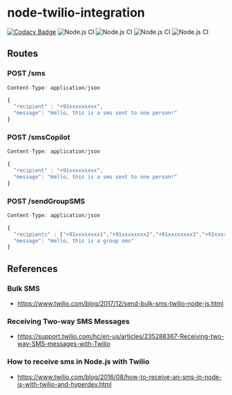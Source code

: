 
# node-twilio-integration

[![Codacy Badge](https://api.codacy.com/project/badge/Grade/56b0d6e266064776a6e4482c43185a59)](https://app.codacy.com/manual/naivedeveloper95/node-twilio-integration?utm_source=github.com&utm_medium=referral&utm_content=naivedeveloper95/node-twilio-integration&utm_campaign=Badge_Grade_Dashboard)
![Node.js CI](https://github.com/naivedeveloper95/node-twilio-integration/workflows/Node.js%20CI/badge.svg)
![Node.js CI](https://github.com/naivedeveloper95/node-twilio-integration/workflows/Node.js%20CI/badge.svg)
![Node.js CI](https://github.com/naivedeveloper95/node-twilio-integration/workflows/Node.js%20CI/badge.svg)
![Node.js CI](https://github.com/naivedeveloper95/node-twilio-integration/workflows/Node.js%20CI/badge.svg)

## Routes

### POST /sms

```javascript
Content-Type: application/json

{
  "recipient" : "+91xxxxxxxxx",
  "message": "Hello, this is a sms sent to one person!"
}
```

### POST /smsCopilot

```javascript
Content-Type: application/json

{
  "recipient" : "+91xxxxxxxxx",
  "message": "Hello, this is a sms sent to one person!"
}
```

### POST /sendGroupSMS

```javascript
Content-Type: application/json

{
  "recipients" : ["+91xxxxxxxx1","+91xxxxxxxx2","+91xxxxxxxx3","+91xxxxxxxx4","+91xxxxxxxx5"],
  "message": "Hello, this is a group sms"
}
```

## References

### Bulk SMS

- <https://www.twilio.com/blog/2017/12/send-bulk-sms-twilio-node-js.html>

### Receiving Two-way SMS Messages

- <https://support.twilio.com/hc/en-us/articles/235288367-Receiving-two-way-SMS-messages-with-Twilio>

### How to receive sms in Node.js with Twilio

- <https://www.twilio.com/blog/2016/08/how-to-receive-an-sms-in-node-js-with-twilio-and-hyperdev.html>
